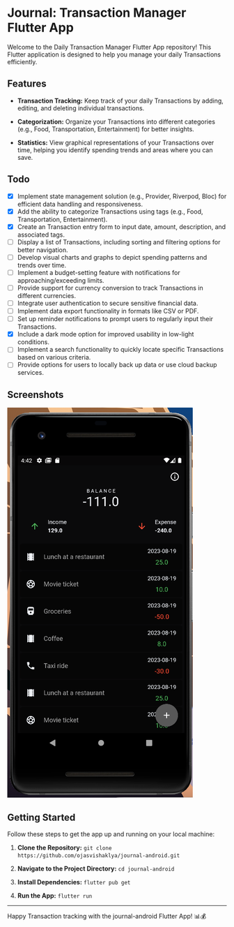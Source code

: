# Journal: Transaction Manager Flutter App 

Welcome to the Daily Transaction Manager Flutter App repository! This Flutter application is designed to help you manage your daily Transactions efficiently.

## Features

- **Transaction Tracking:** Keep track of your daily Transactions by adding, editing, and deleting individual transactions.

- **Categorization:** Organize your Transactions into different categories (e.g., Food, Transportation, Entertainment) for better insights.

- **Statistics:** View graphical representations of your Transactions over time, helping you identify spending trends and areas where you can save.

## Todo

- [X] Implement state management solution (e.g., Provider, Riverpod, Bloc) for efficient data handling and responsiveness.
- [X] Add the ability to categorize Transactions using tags (e.g., Food, Transportation, Entertainment).
- [X] Create an Transaction entry form to input date, amount, description, and associated tags.
- [ ] Display a list of Transactions, including sorting and filtering options for better navigation.
- [ ] Develop visual charts and graphs to depict spending patterns and trends over time.
- [ ] Implement a budget-setting feature with notifications for approaching/exceeding limits.
- [ ] Provide support for currency conversion to track Transactions in different currencies.
- [ ] Integrate user authentication to secure sensitive financial data.
- [ ] Implement data export functionality in formats like CSV or PDF.
- [ ] Set up reminder notifications to prompt users to regularly input their Transactions.
- [X] Include a dark mode option for improved usability in low-light conditions.
- [ ] Implement a search functionality to quickly locate specific Transactions based on various criteria.
- [ ] Provide options for users to locally back up data or use cloud backup services.

## Screenshots

![App Screenshot 1](/screenshots/img.png)

## Getting Started

Follow these steps to get the app up and running on your local machine:

1. **Clone the Repository:** `git clone https://github.com/ojasvishaklya/journal-android.git`

2. **Navigate to the Project Directory:** `cd journal-android`

3. **Install Dependencies:** `flutter pub get`

4. **Run the App:** `flutter run`

---

Happy Transaction tracking with the journal-android Flutter App! 📊💰
